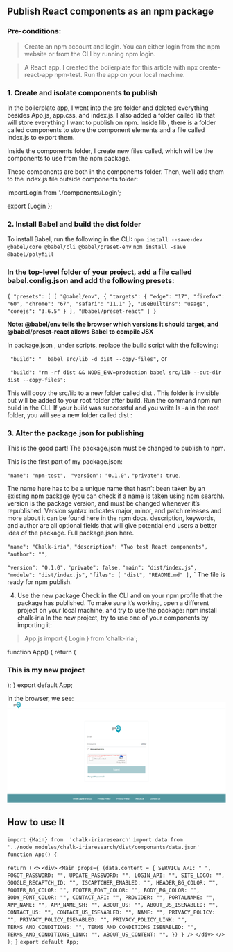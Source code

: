## Publish React components as an npm package

###   Pre-conditions:
> Create an npm account and login. You can either login from the npm website or from the CLI by running npm login.

> A React app. I created the boilerplate for this article with npx create-react-app npm-test. Run the app on your local machine.

### 1. Create and isolate components to publish

In the boilerplate app, I went into the src folder and deleted everything besides App.js, app.css, and index.js.
I also added a folder called lib that will store everything I want to publish on npm. Inside lib , there is a folder called components to store the component elements and a file called index.js to export them.


Inside the components folder, I create new files called, which will be the components to use from the npm package. 

These components are both in the components folder. Then, we’ll add them to the index.js file outside components folder:

importLogin from './components/Login';

export {Login };

### 2. Install Babel and build the dist folder
To install Babel, run the following in the CLI:
  `npm install --save-dev @babel/core @babel/cli @babel/preset-env`
  `npm install -save @babel/polyfill`

### In the top-level folder of your project, add a file called babel.config.json and add the following presets:

`{
 "presets": [
  [
   "@babel/env",
    {
     "targets": {
     "edge": "17",
     "firefox": "60",
     "chrome": "67",
     "safari": "11.1"
      },
   "useBuiltIns": "usage",
   "corejs": "3.6.5"
    }
],
   "@babel/preset-react"
]
}`


**Note: @babel/env tells the browser which versions it should target, and @babel/preset-react allows Babel to compile JSX**


In package.json , under scripts, replace the build script with the following:

` "build": "  babel src/lib -d dist --copy-files",`
or

` "build": "rm -rf dist && NODE_ENV=production babel src/lib --out-dir dist --copy-files";`

This will copy the src/lib to a new folder called dist . This folder is invisible but will be added to your root folder after build.
Run the command npm run build in the CLI.
If your build was successful and you write ls -a in the root folder, you will see a new folder called dist :


### 3. Alter the package.json for publishing

This is the good part! The package.json must be changed to publish to npm.

This is the first part of my package.json:

`"name": "npm-test",`
` "version": "0.1.0",`
`"private": true,`

The name here has to be a unique name that hasn’t been taken by an existing npm package (you can check if a name is taken using npm search). version is the package version, and must be changed whenever it’s republished. Version syntax indicates major, minor, and patch releases and more about it can be found here in the npm docs.
description, keywords, and author are all optional fields that will give potential end users a better idea of the package. Full package.json here.

`"name": "Chalk-iria",`
`"description": "Two test React components",`
`"author": "",`

`"version": "0.1.0",`
`"private": false,`
`"main": "dist/index.js",`
`"module": "dist/index.js",`
`"files": [ "dist", "README.md" ],`
`
The file is ready for npm publish.

4. Use the new package
Check in the CLI and on your npm profile that the package has published. To make sure it’s working, open a different project on your local machine, and try to use the package:
npm install chalk-iria
In the new project, try to use one of your components by importing it:


> App.js
import { Login } from 'chalk-iria';

function App() {
return (
  <Flex >
   <h3>This is my new project</h3>
   <Login/>
  </Flex>
);
}
export default App;

In the browser, we see:
![NPM package ui](ui.png)


## How to use It 


`import {Main} from  'chalk-iriaresearch'`
`import data from '../node_modules/chalk-iriaresearch/dist/componants/data.json'`
`function App() {`
 
  `return (`
    `<>`
      `<div>`
        `<Main
          props={
            (data.content = {
              SERVICE_API: " ",
              FOGOT_PASSWORD: "",
              UPDATE_PASSWORD: "",
              LOGIN_API: "",
              SITE_LOGO: "",
              GOOGLE_RECAPTCH_ID: "",
              ISCAPTCHER_ENABLED: "",
              HEADER_BG_COLOR: "",
              FOOTER_BG_COLOR: "",
              FOOTER_FONT_COLOR: "",
              BODY_BG_COLOR: "",
              BODY_FONT_COLOR: "",
              CONTACT_API: "",
              PROVIDER: "",
              PORTALNAME: "",
              APP_NAME: "",
              APP_NAME_SH: "",
              ABOUT_US: "",
              ABOUT_US_ISENABLED: "",
              CONTACT_US: "",
              CONTACT_US_ISENABLED: "",
              NAME: "",
              PRIVACY_POLICY: "",
              PRIVACY_POLICY_ISENABLED: "",
              PRIVACY_POLICY_LINK:
                "",
              TERMS_AND_CONDITIONS: "",
              TERMS_AND_CONDITIONS_ISENABLED: "",
              TERMS_AND_CONDITIONS_LINK:
                "",
              ABOUT_US_CONTENT:
                "",
            })
          }
       />`
      `</div>`
    `</>`
  `);`
`}`
`export default App;`

